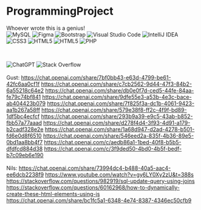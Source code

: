 # ProgrammingProject
Whoever wrote this is a genius! <br>
![MySQL](https://img.shields.io/badge/mysql-4479A1.svg?style=for-the-badge&logo=mysql&logoColor=white) ![Figma](https://img.shields.io/badge/figma-%23F24E1E.svg?style=for-the-badge&logo=figma&logoColor=white) ![Bootstrap](https://img.shields.io/badge/bootstrap-%238511FA.svg?style=for-the-badge&logo=bootstrap&logoColor=white) ![Visual Studio Code](https://img.shields.io/badge/Visual%20Studio%20Code-0078d7.svg?style=for-the-badge&logo=visual-studio-code&logoColor=white) ![IntelliJ IDEA](https://img.shields.io/badge/IntelliJIDEA-000000.svg?style=for-the-badge&logo=intellij-idea&logoColor=white) ![CSS3](https://img.shields.io/badge/css3-%231572B6.svg?style=for-the-badge&logo=css3&logoColor=white) ![HTML5](https://img.shields.io/badge/html5-%23E34F26.svg?style=for-the-badge&logo=html5&logoColor=white) ![HTML5](https://img.shields.io/badge/html5-%23E34F26.svg?style=for-the-badge&logo=html5&logoColor=white) ![PHP](https://img.shields.io/badge/php-%23777BB4.svg?style=for-the-badge&logo=php&logoColor=white)



<br>

![ChatGPT](https://img.shields.io/badge/chatGPT-74aa9c?style=for-the-badge&logo=openai&logoColor=white) ![Stack Overflow](https://img.shields.io/badge/-Stackoverflow-FE7A16?style=for-the-badge&logo=stack-overflow&logoColor=white)
<br>
<br>
Gust:
https://chat.openai.com/share/7bf0bb43-e63d-4799-be61-42fc6aa0cf1f
https://chat.openai.com/share/c7cb2562-9d44-47f3-84b2-6a55218c64e2
https://chat.openai.com/share/db0e0f7d-ced5-44fe-84aa-fe79c74bf841
https://chat.openai.com/share/9dfe55e3-a53b-4e3c-bace-ab404423b079
https://chat.openai.com/share/7f825f3a-dc1b-4061-9423-aa1b267a58ff
https://chat.openai.com/share/579e38f8-ff2c-4f9f-bd89-1df5bc4ecfcf
https://chat.openai.com/share/293b9a39-e9c5-43ab-b852-fbb57a77aaad
https://chat.openai.com/share/d278f4d4-3f93-4d91-a179-b2cadf328e2e
https://chat.openai.com/share/1a68d947-d2ad-4278-b501-fd6e0d8f6510
https://chat.openai.com/share/546eed2a-835f-4b36-89e5-0bd1aa8bb4f7
https://chat.openai.com/c/aedb86a1-1bed-40f8-b5b5-dfdfcd884d38
https://chat.openai.com/c/3f9ded50-4bd0-4b5f-bedf-b7c09eb6e190
<br>
<br>
Nils: 
https://chat.openai.com/share/73994dc4-b488-40a5-aac4-ee6dcb2238f9
https://www.youtube.com/watch?v=gy6LY0Xy2zU&t=388s
https://stackoverflow.com/questions/982919/sql-update-query-using-joins
https://stackoverflow.com/questions/60162968/how-to-dynamically-create-these-html-elements-using-js
https://chat.openai.com/share/bc1fc5a1-6348-4e74-8387-4346ec50cfb9
<br>
<br>
